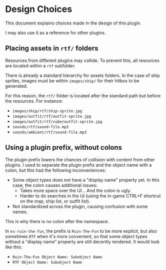 Design Choices
==============

This document explains choices made in the design of this plugin.

I may also use it as a reference for other plugins.



## Placing assets in `rtf/` folders

Resources from different plugins may collide.
To prevent this, all resources are located within a `rtf` subfolder.

There is already a standard hierarchy for assets folders.
In the case of ship sprites, images must be within `images/ship/` for their hitbox to be generated.

For this reason, the `rtf/` folder is located after the standard path but before the resources.
For instance:
- `images/ship/rtf/ship-sprite.jpg`
- `images/outfit/rtf/outfit-sprite.jpg`
- `images/outfit/rtf/cube/outfit-sprite.jpg`
- `sounds/rtf/sound-file.mp3`
- `sounds/ambient/rtf/sound-file.mp3`



## Using a plugin prefix, without colons

The plugin prefix lowers the chances of collision with content from other plugins.
I used to separate the plugin prefix and the object name with a colon, but this had the following inconveniences:
- Some object types does not have a "display name" property yet. In this case, the colon causes additional issues:
  - Takes more space over the UI... And the colon is ugly.
  - Harder to do searches in the UI (using the in-game CTRL+F shortcut on the map, ship list, or outfit list).
- Not standardized across the plugin, causing confusion with some names.

This is why there is no colon after the namespace.

In `es-ruin-the-fun`, the prefix is `Ruin-The-Fun` to be more explicit, but also sometimes `RTF` when it's more convenient, so that some object types without a "display name" property are still decently rendered. It would look like this:
- `Ruin-The-Fun Object Name: Subobject Name`
- `RTF Object Name: Subobject Name`
